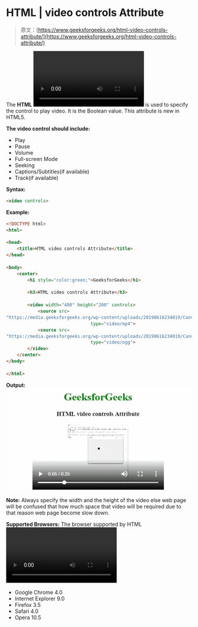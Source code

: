 # HTML | video controls Attribute

> 原文：[https://www.geeksforgeeks.org/html-video-controls-attribute/](https://www.geeksforgeeks.org/html-video-controls-attribute/)

The **HTML <video> controls Attribute** is used to specify the control to play video. It is the Boolean value. This attribute is new in HTML5.

**The video control should include:**

*   Play
*   Pause
*   Volume
*   Full-screen Mode
*   Seeking
*   Captions/Subtitles(if available)
*   Track(if available)

**Syntax:**

```html
<video controls>
```

**Example:**

```html
<!DOCTYPE html>
<html>

<head>
    <title>HTML video controls Attribute</title>
</head>

<body>
    <center>
        <h1 style="color:green;">GeeksforGeeks</h1>

        <h3>HTML video controls Attribute</h3>

        <video width="400" height="200" controls>
            <source src=
"https://media.geeksforgeeks.org/wp-content/uploads/20190616234019/Canvas.move_.mp4" 
                                type="video/mp4">
            <source src=
"https://media.geeksforgeeks.org/wp-content/uploads/20190616234019/Canvas.move_.ogg" 
                                type="video/ogg">
        </video>
    </center>
</body>

</html>
```

**Output:**
![](img/ca569c366fbda6f3f2b9b425d22bdbe8.png)

**Note:** Always specify the width and the height of the video else web page will be confused that how much space that video will be required due to that reason web page become slow down.

**Supported Browsers:** The browser supported by HTML <video> controls Attribute are listed below:

*   Google Chrome 4.0
*   Internet Explorer 9.0
*   Firefox 3.5
*   Safari 4.0
*   Opera 10.5